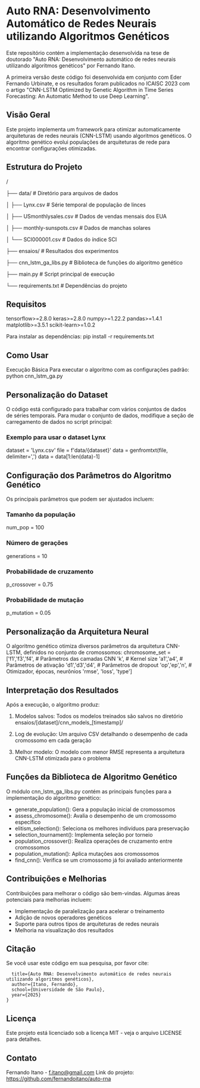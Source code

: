 # Auto RNA: Desenvolvimento Automático de Redes Neurais utilizando Algoritmos Genéticos

Este repositório contém a implementação desenvolvida na tese de doutorado "Auto RNA: Desenvolvimento automático de redes neurais utilizando algoritmos genéticos" por Fernando Itano.

A primeira versão deste código foi desenvolvida em conjunto com Eder Fernando Urbinate, e os resultados foram publicados no ICAISC 2023 com o artigo "CNN-LSTM Optimized by Genetic Algorithm in Time Series Forecasting: An Automatic Method to use Deep Learning".

## Visão Geral
Este projeto implementa um framework para otimizar automaticamente arquiteturas de redes neurais (CNN-LSTM) usando algoritmos genéticos. O algoritmo genético evolui populações de arquiteturas de rede para encontrar configurações otimizadas.

## Estrutura do Projeto

/

├── data/                      # Diretório para arquivos de dados

│   ├── Lynx.csv               # Série temporal de população de linces

│   ├── USmonthlysales.csv     # Dados de vendas mensais dos EUA

│   ├── monthly-sunspots.csv   # Dados de manchas solares

│   └── SCI000001.csv          # Dados do índice SCI

├── ensaios/                   # Resultados dos experimentos

├── cnn_lstm_ga_libs.py        # Biblioteca de funções do algoritmo genético

├── main.py                    # Script principal de execução

└── requirements.txt           # Dependências do projeto


## Requisitos
tensorflow>=2.8.0
keras>=2.8.0
numpy>=1.22.2
pandas>=1.4.1
matplotlib>=3.5.1
scikit-learn>=1.0.2

Para instalar as dependências:
pip install -r requirements.txt

## Como Usar
Execução Básica
Para executar o algoritmo com as configurações padrão:
python cnn_lstm_ga.py

## Personalização do Dataset
O código está configurado para trabalhar com vários conjuntos de dados de séries temporais. Para mudar o conjunto de dados, modifique a seção de carregamento de dados no script principal:

### Exemplo para usar o dataset Lynx
dataset = 'Lynx.csv'
file = f'data/{dataset}'
data = genfromtxt(file, delimiter=',')
data = data[1:len(data)-1]

## Configuração dos Parâmetros do Algoritmo Genético
Os principais parâmetros que podem ser ajustados incluem:
### Tamanho da população
num_pop = 100

### Número de gerações
generations = 10

### Probabilidade de cruzamento
p_crossover = 0.75

### Probabilidade de mutação
p_mutation = 0.05

## Personalização da Arquitetura Neural
O algoritmo genético otimiza diversos parâmetros da arquitetura CNN-LSTM, definidos no conjunto de cromossomos:
chromosome_set = ['f1','f3','f4',    # Parâmetros das camadas CNN
                  'k',                # Kernel size
                  'a1','a4',          # Parâmetros de ativação
                  'd1','d3','d4',     # Parâmetros de dropout
                  'op','ep','n',      # Otimizador, épocas, neurônios
                  'rmse', 'loss', 'type']

## Interpretação dos Resultados
Após a execução, o algoritmo produz:

1. Modelos salvos: Todos os modelos treinados são salvos no diretório ensaios/[dataset]/cnn_models_[timestamp]/

2. Log de evolução: Um arquivo CSV detalhando o desempenho de cada cromossomo em cada geração

3. Melhor modelo: O modelo com menor RMSE representa a arquitetura CNN-LSTM otimizada para o problema

## Funções da Biblioteca de Algoritmo Genético
O módulo cnn_lstm_ga_libs.py contém as principais funções para a implementação do algoritmo genético:

- generate_population(): Gera a população inicial de cromossomos
- assess_chromosome(): Avalia o desempenho de um cromossomo específico
- elitism_selection(): Seleciona os melhores indivíduos para preservação
- selection_tournament(): Implementa seleção por torneio
- population_crossover(): Realiza operações de cruzamento entre cromossomos
- population_mutation(): Aplica mutações aos cromossomos
- find_cnn(): Verifica se um cromossomo já foi avaliado anteriormente

## Contribuições e Melhorias
Contribuições para melhorar o código são bem-vindas. Algumas áreas potenciais para melhorias incluem:

- Implementação de paralelização para acelerar o treinamento
- Adição de novos operadores genéticos
- Suporte para outros tipos de arquiteturas de redes neurais
- Melhoria na visualização dos resultados

## Citação
Se você usar este código em sua pesquisa, por favor cite:

```@phdthesis{itano2023autorna,
  title={Auto RNA: Desenvolvimento automático de redes neurais utilizando algoritmos genéticos},
  author={Itano, Fernando},
  school={Universidade de São Paulo},
  year={2025}
}
```

## Licença
Este projeto está licenciado sob a licença MIT - veja o arquivo LICENSE para detalhes.

## Contato
Fernando Itano - f.itano@gmail.com
Link do projeto: https://github.com/fernandoitano/auto-rna
